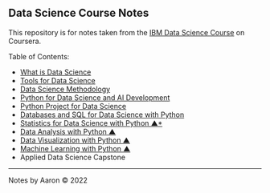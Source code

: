 ## Data Science Course Notes

This repository is for notes taken from the [IBM Data Science Course](https://www.coursera.org/professional-certificates/ibm-data-science) on Coursera.

Table of Contents:

- [What is Data Science](c01-what-is-data-science/readme.md)
- [Tools for Data Science](c02-tools-for-data-science/readme.md)
- [Data Science Methodology](c03-data-science-methodology/readme.md)
- [Python for Data Science and AI Development](c04-python-for-data-science-ai-development/readme.md)
- [Python Project for Data Science](c05-python-project-for-data-science/readme.md)
- [Databases and SQL for Data Science with Python](c06-databases-and-sql-for-data-science-with-python/readme.md)
- [Statistics for Data Science with Python &#9650;*](c06-Statistics-for-Data-Science-with-Python/readme.md)
- [Data Analysis with Python &#9650;](c07-data-analysis-with-python/readme.md)
- [Data Visualization with Python &#9650;](c08-data-visualization-with-python/readme.md)
- [Machine Learning with Python &#9650;](c09-machine-learning-with-python/readme.md)
- Applied Data Science Capstone


---
Notes by Aaron © 2022